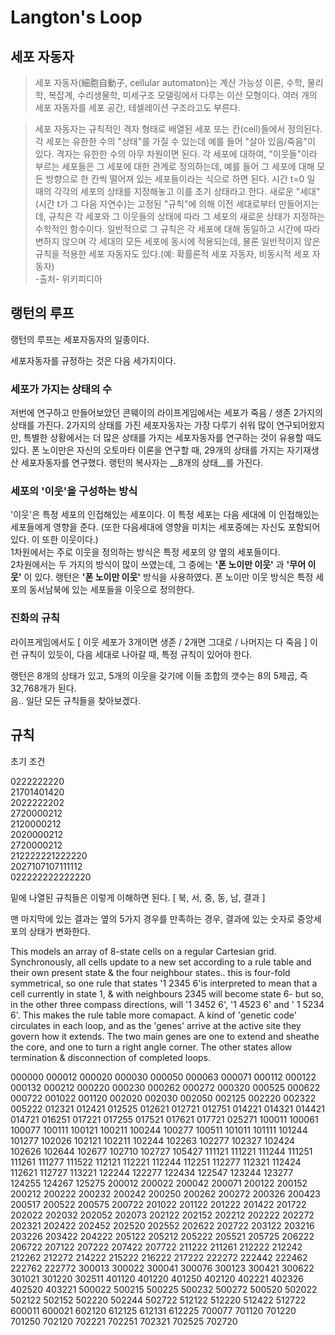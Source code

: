 # Langton's Loop

## 세포 자동자

> 세포 자동자(細胞自動子, cellular automaton)는 계산 가능성 이론, 수학, 물리학, 복잡계, 수리생물학, 미세구조 모델링에서 다루는 이산 모형이다. 여러 개의 세포 자동자를 세포 공간, 테셀레이션 구조라고도 부른다.
 
> 세포 자동자는 규칙적인 격자 형태로 배열된 세포 또는 칸(cell)들에서 정의된다. 각 세포는 유한한 수의 "상태"를 가질 수 있는데 예를 들어 "살아 있음/죽음"이 있다. 격자는 유한한 수의 아무 차원이면 된다. 각 세포에 대하여, "이웃들"이라 부르는 세포들은 그 세포에 대한 관계로 정의하는데, 예를 들어 그 세포에 대해 모든 방향으로 한 칸씩 떨어져 있는 세포들이라는 식으로 하면 된다. 시간 t=0 일 때의 각각의 세포의 상태를 지정해놓고 이를 초기 상태라고 한다. 새로운 "세대"(시간 t가 그 다음 자연수)는 고정된 "규칙"에 의해 이전 세대로부터 만들어지는데, 규칙은 각 세포와 그 이웃들의 상태에 따라 그 세포의 새로운 상태가 지정하는 수학적인 함수이다. 일반적으로 그 규칙은 각 세포에 대해 동일하고 시간에 따라 변하지 않으며 각 세대의 모든 세포에 동시에 적용되는데, 물론 일반적이지 않은 규칙을 적용한 세포 자동자도 있다.(예: 확률론적 세포 자동자, 비동시적 세포 자동자)  
> -출처- 위키피디아

## 랭턴의 루프
랭턴의 루프는 세포자동자의 일종이다.

세포자동자를 규정하는 것은 다음 세가지이다.

### 세포가 가지는 상태의 수
저번에 연구하고 만들어보았던 콘웨이의 라이프게임에서는 세포가 죽음 / 생존 2가지의 상태를 가진다. 2가지의 상태를 가진 세포자동자는 가장 다루기 쉬워 많이 연구되어왔지만, 특별한 상황에서는 더 많은 상태를 가지는 세포자동자를 연구하는 것이 유용할 때도 있다. 폰 노이만은 자신의 오토마타 이론을 연구할 때, 29개의 상태를 가지는 자기재생산 세포자동자를 연구했다. 랭턴의 복사자는 __8개의 상태__를 가진다.

### 세포의 '이웃'을 구성하는 방식
'이웃'은 특정 세포의 인접해있는 세포이다. 이 특정 세포는 다음 세대에 이 인접해있는 세포들에게 영향을 준다. (또한 다음세대에 영향을 미치는 세포중에는 자신도 포함되어있다. 이 또한 이웃이다.)  
1차원에서는 주로 이웃을 정의하는 방식은 특정 세포의 양 옆의 세포들이다.  
2차원에서는 두 가지의 방식이 많이 쓰였는데, 그 중에는 __'폰 노이만 이웃'__ 과 __'무어 이웃'__ 이 있다. 랭턴은 __'폰 노이만 이웃'__ 방식을 사용하였다.  폰 노이만 이웃 방식은 특정 세포의 동서남북에 있는 세포들을 이웃으로 정의한다.

### 진화의 규칙
라이프게임에서도 [ 이웃 세포가 3개이면 생존 / 2개면 그대로 / 나머지는 다 죽음 ] 이런 규칙이 있듯이, 다음 세대로 나아갈 때, 특정 규칙이 있어야 한다.

랭턴은 8개의 상태가 있고, 5개의 이웃을 갖기에 이들 조합의 갯수는 8의 5제곱, 즉 32,768개가 된다.  
음.. 일단 모든 규칙들을 찾아보겠다.  

## 규칙
초기 조건

0222222220  
21701401420  
2022222202  
2720000212  
2120000212  
2020000212  
2720000212  
212222221222220  
2027107107111112  
022222222222220  

밑에 나열된 규칙들은 이렇게 이해하면 된다.
[ 북, 서, 중, 동, 남, 결과 ]

맨 마지막에 있는 결과는 옆의 5가지 경우를 만족하는 경우, 결과에 있는 숫자로 중앙세포의 상태가 변화한다.

This models an array of 8-state cells on a regular Cartesian grid. Synchronously, all cells update to a new set according to a rule table and their own present state & the four neighbour states.. this is four-fold symmetrical, so one rule that states '1 2345 6'is interpreted to mean that a cell currently in state 1, & with neighbours 2345 will become state 6- but so, in the other three compass directions, will '1 3452 6', '1 4523 6' and ' 1 5234 6'. This makes the rule table more comapact. A kind of 'genetic code' circulates in each loop, and as the 'genes' arrive at the active site they govern how it extends. The two main genes are one to extend and sheathe the core, and one to turn a right angle corner. The other states allow termination & disconnection of completed loops.

000000
000012
000020
000030
000050
000063
000071
000112
000122
000132
000212
000220
000230
000262
000272
000320
000525
000622
000722
001022
001120
002020
002030
002050
002125
002220
002322
005222
012321
012421
012525
012621
012721
012751
014221
014321
014421
014721
016251
017221
017255
017521
017621
017721
025271
100011
100061
100077
100111
100121
100211
100244
100277
100511
101011
101111
101244
101277
102026
102121
102211
102244
102263
102277
102327
102424
102626
102644
102677
102710
102727
105427
111121
111221
111244
111251
111261
111277
111522
112121
112221
112244
112251
112277
112321
112424
112621
112727
113221
122244
122277
122434
122547
123244
123277
124255
124267
125275
200012
200022
200042
200071
200122
200152
200212
200222
200232
200242
200250
200262
200272
200326
200423
200517
200522
200575
200722
201022
201122
201222
201422
201722
202022
202032
202052
202073
202122
202152
202212
202222
202272
202321
202422
202452
202520
202552
202622
202722
203122
203216
203226
203422
204222
205122
205212
205222
205521
205725
206222
206722
207122
207222
207422
207722
211222
211261
212222
212242
212262
212272
214222
215222
216222
217222
222272
222442
222462
222762
222772
300013
300022
300041
300076
300123
300421
300622
301021
301220
302511
401120
401220
401250
402120
402221
402326
402520
403221
500022
500215
500225
500232
500272
500520
502022
502122
502152
502220
502244
502722
512122
512220
512422
512722
600011
600021
602120
612125
612131
612225
700077
701120
701220
701250
702120
702221
702251
702321
702525
702720